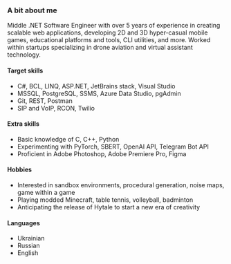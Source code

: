 ### A bit about me
Middle .NET Software Engineer with over 5 years of experience in creating scalable web applications, developing 2D and 3D hyper-casual mobile games, educational platforms and tools, CLI utilities, and more. Worked within startups specializing in drone aviation and virtual assistant technology.

#### Target skills
- C#, BCL, LINQ, ASP.NET, JetBrains stack, Visual Studio
- MSSQL, PostgreSQL, SSMS, Azure Data Studio, pgAdmin
- Git, REST, Postman
- SIP and VoIP, RCON, Twilio
 
#### Extra skills
- Basic knowledge of C, C++, Python
- Experimenting with PyTorch, SBERT, OpenAI API, Telegram Bot API
- Proficient in Adobe Photoshop, Adobe Premiere Pro, Figma

#### Hobbies
- Interested in sandbox environments, procedural generation, noise maps, game within a game
- Playing modded Minecraft, table tennis, volleyball, badminton
- Anticipating the release of Hytale to start a new era of creativity

#### Languages
- Ukrainian
- Russian
- English
